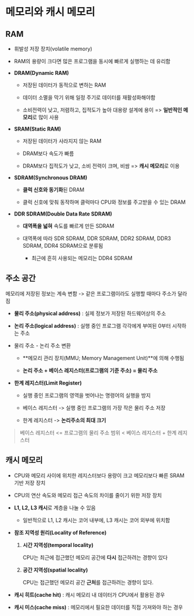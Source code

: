 # 메모리와 캐시 메모리

## RAM

- 휘발성 저장 장치(volatile memory)

- RAM의 용량이 크다면 많은 프로그램을 동시에 빠르게 실행하는 데 유리함

- **DRAM(Dynamic RAM)**
  
  - 저장된 데이터가 동적으로 변하는 RAM
  
  - 데이터 소멸을 막기 위해 일정 주기로 데이터를 재활성화해야함
  
  - 소비전력이 낮고, 저렴하고, 집적도가 높아 대용량 설계에 용이 => **일반적인 메모리**로 많이 사용

- **SRAM(Static RAM)**
  
  - 저장된 데이터가 사라지지 않는 RAM
  
  - DRAM보다 속도가 빠름
  
  - DRAM보다 집적도가 낮고, 소비 전력이 크며, 비쌈 => **캐시 메모리**로 이용

- **SDRAM(Synchronous DRAM)**
  
  - **클럭 신호와 동기화**된 DRAM
  
  - 클럭 신호에 맞춰 동작하며 클럭마다 CPU와 정보를 주고받을 수 있는 DRAM

- **DDR SDRAM(Double Data Rate SDRAM)**
  
  - **대역폭을 넓혀** 속도를 빠르게 만든 SDRAM
  
  - 대역폭에 따라 SDR SDRAM, DDR SDRAM, DDR2 SDRAM, DDR3 SDRAM, DDR4 SDRAM으로 분류됨
    
    - 최근에 흔히 사용되는 메모리는 DDR4 SDRAM

## 주소 공간

메모리에 저장된 정보는 계속 변함 -> 같은 프로그램이라도 실행할 때마다 주소가 달라짐

- **물리 주소(physical address)** : 실제 정보가 저장된 하드웨어상의 주소

- **논리 주소(logical address)** : 실행 중인 프로그램 각각에게 부여된 0부터 시작하는 주소

- 물리 주소 - 논리 주소 변환
  
  - **메모리 관리 장치(MMU; Memory Management Unit)**에 의해 수행됨
  
  - **논리 주소 + 베이스 레지스터(프로그램의 기준 주소) = 물리 주소**

- **한계 레지스터(Limit Register)**
  
  - 실행 중인 프로그램의 영역을 벗어나는 명령어의 실행을 방지
  
  - 베이스 레지스터 -> 실행 중인 프로그램의 가장 작은 물리 주소 저장
  
  - 한계 레지스터 -> **논리주소의 최대 크기**

> 베이스 레지스터 <= 프로그램의 물리 주소 범위 < 베이스 레지스터 + 한계 레지스터

## 캐시 메모리

- CPU와 메모리 사이에 위치한 레지스터보다 용량이 크고 메모리보다 빠른 SRAM 기반 저장 장치

- CPU의 연산 속도와 메모리 접근 속도의 차이를 줄이기 위한 저장 장치

- **L1, L2, L3 캐시**로 계층을 나눌 수 있음
  
  - 일반적으로 L1, L2 캐시는 코어 내부에, L3 캐시는 코어 외부에 위치함

- **참조 지역성 원리(Locality of Reference)**
  
  1. **시간 지역성(temporal locality)**
     
     CPU는 최근에 접근했던 메모리 공간에 **다시** 접근하려는 경향이 있다
  
  2. **공간 지역성(spatial locality)**
     
     CPU는 접근했던 메모리 공간 **근처**를 접근하려는 경향이 있다.

- **캐시 히트(cache hit)** : 캐시 메모리 내 데이터가 CPU에서 활용된 경우

- **캐시 미스(cache miss)** : 메모리에서 필요한 데이터를 직접 가져와야 하는 경우
